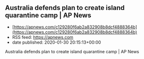 ## Australia defends plan to create island quarantine camp | AP News
 - [https://apnews.com/c129280f6ab2a832908b8dcf4888364b](https://apnews.com/c129280f6ab2a832908b8dcf4888364b)
 - RSS feed: https://apnews.com
 - date published: 2020-01-30 20:15:13+00:00

Australia defends plan to create island quarantine camp | AP News

